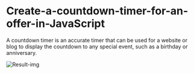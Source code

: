 # Create-a-countdown-timer-for-an-offer-in-JavaScript
A countdown timer is an accurate timer that can be used for a website or blog to display the countdown to any special event, such as a birthday or anniversary.

![Result-img](https://github.com/adibmansuri511/Create-a-countdown-timer-for-an-offer-in-JavaScript/assets/135020831/8567bb55-947b-43c9-84e1-79825483f32b)

